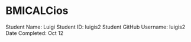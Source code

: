 # BMICALCios

Student Name: Luigi Student 
ID: luigis2
Student GitHub Username: luigis2 
Date Completed: Oct 12

